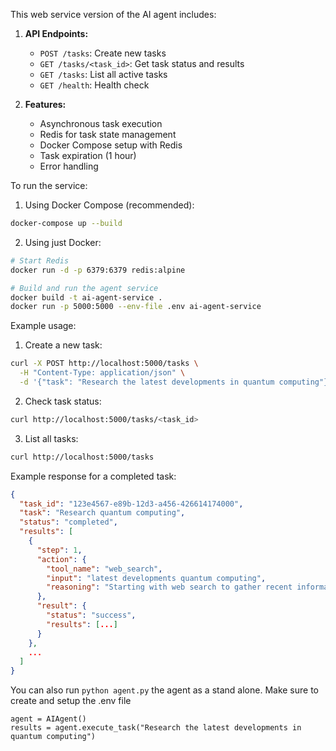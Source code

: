 This web service version of the AI agent includes:

1. **API Endpoints:**
   - `POST /tasks`: Create new tasks
   - `GET /tasks/<task_id>`: Get task status and results
   - `GET /tasks`: List all active tasks
   - `GET /health`: Health check

2. **Features:**
   - Asynchronous task execution
   - Redis for task state management
   - Docker Compose setup with Redis
   - Task expiration (1 hour)
   - Error handling

To run the service:

1. Using Docker Compose (recommended):
```bash
docker-compose up --build
```

2. Using just Docker:
```bash
# Start Redis
docker run -d -p 6379:6379 redis:alpine

# Build and run the agent service
docker build -t ai-agent-service .
docker run -p 5000:5000 --env-file .env ai-agent-service
```

Example usage:

1. Create a new task:
```bash
curl -X POST http://localhost:5000/tasks \
  -H "Content-Type: application/json" \
  -d '{"task": "Research the latest developments in quantum computing"}'
```

2. Check task status:
```bash
curl http://localhost:5000/tasks/<task_id>
```

3. List all tasks:
```bash
curl http://localhost:5000/tasks
```

Example response for a completed task:
```json
{
  "task_id": "123e4567-e89b-12d3-a456-426614174000",
  "task": "Research quantum computing",
  "status": "completed",
  "results": [
    {
      "step": 1,
      "action": {
        "tool_name": "web_search",
        "input": "latest developments quantum computing",
        "reasoning": "Starting with web search to gather recent information"
      },
      "result": {
        "status": "success",
        "results": [...]
      }
    },
    ...
  ]
}
```
You can also run ```python agent.py``` the agent as a stand alone. Make sure to create and setup the .env file
```
agent = AIAgent()
results = agent.execute_task("Research the latest developments in quantum computing")
```
